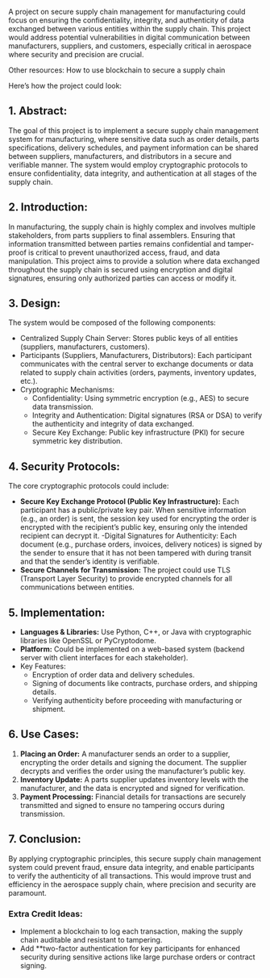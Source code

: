 A project on secure supply chain management for manufacturing could focus on ensuring the confidentiality, integrity, and authenticity of data exchanged between various entities within the supply chain. This project would address potential vulnerabilities in digital communication between manufacturers, suppliers, and customers, especially critical in aerospace where security and precision are crucial.

Other resources: How to use blockchain to secure a supply chain

Here’s how the project could look:

## 1. Abstract:
The goal of this project is to implement a secure supply chain management system for manufacturing, where sensitive data such as order details, parts specifications, delivery schedules, and payment information can be shared between suppliers, manufacturers, and distributors in a secure and verifiable manner. The system would employ cryptographic protocols to ensure confidentiality, data integrity, and authentication at all stages of the supply chain.

## 2. Introduction:
In manufacturing, the supply chain is highly complex and involves multiple stakeholders, from parts suppliers to final assemblers. Ensuring that information transmitted between parties remains confidential and tamper-proof is critical to prevent unauthorized access, fraud, and data manipulation. This project aims to provide a solution where data exchanged throughout the supply chain is secured using encryption and digital signatures, ensuring only authorized parties can access or modify it.

## 3. Design:
The system would be composed of the following components:
- Centralized Supply Chain Server: Stores public keys of all entities (suppliers, manufacturers, customers).
- Participants (Suppliers, Manufacturers, Distributors): Each participant communicates with the central server to exchange documents or data related to supply chain activities (orders, payments, inventory updates, etc.).
- Cryptographic Mechanisms:
  - Confidentiality: Using symmetric encryption (e.g., AES) to secure data transmission.
  - Integrity and Authentication: Digital signatures (RSA or DSA) to verify the authenticity and integrity of data exchanged.
  - Secure Key Exchange: Public key infrastructure (PKI) for secure symmetric key distribution.
  
## 4. Security Protocols:
The core cryptographic protocols could include:
- **Secure Key Exchange Protocol (Public Key Infrastructure):** Each participant has a public/private key pair. When sensitive information (e.g., an order) is sent, the session key used for encrypting the order is encrypted with the recipient’s public key, ensuring only the intended recipient can decrypt it.
-Digital Signatures for Authenticity: Each document (e.g., purchase orders, invoices, delivery notices) is signed by the sender to ensure that it has not been tampered with during transit and that the sender’s identity is verifiable.
- **Secure Channels for Transmission:** The project could use TLS (Transport Layer Security) to provide encrypted channels for all communications between entities.

## 5. Implementation:
- **Languages & Libraries:** Use Python, C++, or Java with cryptographic libraries like OpenSSL or PyCryptodome.
- **Platform:** Could be implemented on a web-based system (backend server with client interfaces for each stakeholder).
- Key Features:
  - Encryption of order data and delivery schedules.
  - Signing of documents like contracts, purchase orders, and shipping details.
  - Verifying authenticity before proceeding with manufacturing or shipment.

## 6. Use Cases:
1. **Placing an Order:** A manufacturer sends an order to a supplier, encrypting the order details and signing the document. The supplier decrypts and verifies the order using the manufacturer’s public key.
2. **Inventory Update:** A parts supplier updates inventory levels with the manufacturer, and the data is encrypted and signed for verification.
3. **Payment Processing:** Financial details for transactions are securely transmitted and signed to ensure no tampering occurs during transmission.

## 7. Conclusion:
By applying cryptographic principles, this secure supply chain management system could prevent fraud, ensure data integrity, and enable participants to verify the authenticity of all transactions. This would improve trust and efficiency in the aerospace supply chain, where precision and security are paramount.

### Extra Credit Ideas:
- Implement a blockchain to log each transaction, making the supply chain auditable and resistant to tampering.
- Add **two-factor authentication for key participants for enhanced security during sensitive actions like large purchase orders or contract signing.
